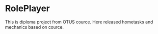 # RolePlayer

This is diploma project from OTUS cource. Here released hometasks and mechanics based on cource.
